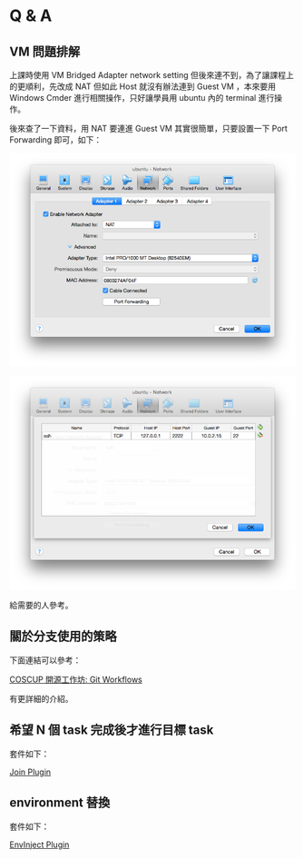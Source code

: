 Q & A
=====

VM 問題排解
-----------

上課時使用 VM Bridged Adapter network setting 但後來連不到，為了讓課程上的更順利，先改成 NAT 但如此 Host 就沒有辦法連到 Guest VM ，本來要用 Windows Cmder 進行相關操作，只好讓學員用 ubuntu 內的 terminal 進行操作。

後來查了一下資料，用 NAT 要連進 Guest VM 其實很簡單，只要設置一下 Port Forwarding 即可，如下：

![](images/NAT.png)

![](images/forward.png)

給需要的人參考。

關於分支使用的策略
------------------

下面連結可以參考：

[COSCUP 開源工作坊: Git Workflows](https://github.com/hacking-thursday/coscup2015_workshop)

有更詳細的介紹。

希望 N 個 task 完成後才進行目標 task
------------------------------------

套件如下：

[Join Plugin](https://wiki.jenkins-ci.org/display/JENKINS/Join+Plugin)

environment 替換
----------------

套件如下：

[EnvInject Plugin](https://wiki.jenkins-ci.org/display/JENKINS/EnvInject+Plugin)
